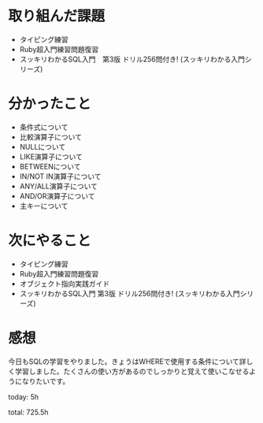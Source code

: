 #  取り組んだ課題
- タイピング練習
- Ruby超入門練習問題復習
- スッキリわかるSQL入門　第3版 ドリル256問付き! (スッキリわかる入門シリーズ)
  
  

# 分かったこと
- 条件式について
- 比較演算子について
- NULLについて
- LIKE演算子について
- BETWEENについて
- IN/NOT IN演算子について
- ANY/ALL演算子について
- AND/OR演算子について
- 主キーについて

# 次にやること
- タイピング練習
- Ruby超入門練習問題復習
- オブジェクト指向実践ガイド
- スッキリわかるSQL入門 第3版 ドリル256問付き! (スッキリわかる入門シリーズ)



# 感想
今日もSQLの学習をやりました。きょうはWHEREで使用する条件について詳しく学習しました。たくさんの使い方があるのでしっかりと覚えて使いこなせるようになりたいです。

today: 5h

total: 725.5h
